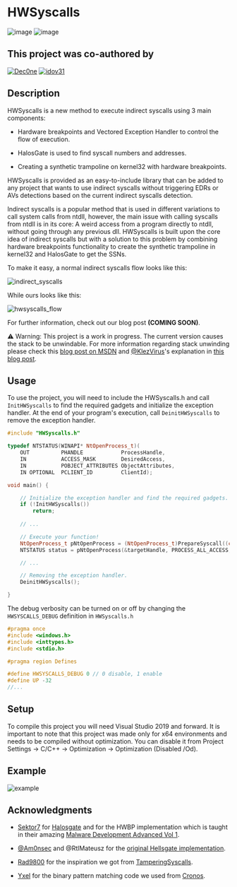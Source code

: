 # HWSyscalls

![image](https://img.shields.io/badge/C%2B%2B-00599C?style=for-the-badge&logo=c%2B%2B&logoColor=white) ![image](https://img.shields.io/badge/Windows-0078D6?style=for-the-badge&logo=windows&logoColor=white)

## This project was co-authored by

[![Dec0ne](https://img.shields.io/badge/Dec0ne-FF1B2D?style=for-the-badge&logo=Dec0ne&logoColor=white)](https://github.com/Dec0ne) [![idov31](https://img.shields.io/badge/Idov31-D98634?style=for-the-badge&logo=Idov31&logoColor=white)](https://github.com/idov31)

## Description

HWSyscalls is a new method to execute indirect syscalls using 3 main components:

- Hardware breakpoints and Vectored Exception Handler to control the flow of execution.

- HalosGate is used to find syscall numbers and addresses.

- Creating a synthetic trampoline on kernel32 with hardware breakpoints.

HWSyscalls is provided as an easy-to-include library that can be added to any project that wants to use indirect syscalls without triggering EDRs or AVs detections based on the current indirect syscalls detection.

Indirect syscalls is a popular method that is used in different variations to call system calls from ntdll, however, the main issue with calling syscalls from ntdll is in its core: A weird access from a program directly to ntdll, without going through any previous dll.
HWSyscalls is built upon the core idea of indirect syscalls but with a solution to this problem by combining hardware breakpoints functionality to create the synthetic trampoline in kernel32 and HalosGate to get the SSNs.

To make it easy, a normal indirect syscalls flow looks like this:

![indirect_syscalls](Images/indirect_syscalls.png)

While ours looks like this:

![hwsyscalls_flow](Images/hwsyscalls_flow.png)

For further information, check out our blog post **(COMING SOON)**.

⚠️ Warning: This project is a work in progress. The current version causes the stack to be unwindable. For more information regarding stack unwinding please check this [blog post on MSDN](https://learn.microsoft.com/en-us/cpp/cpp/exceptions-and-stack-unwinding-in-cpp?view=msvc-170) and [@KlezVirus](https://twitter.com/KlezVirus)'s explanation in [this blog post](https://klezvirus.github.io/RedTeaming/AV_Evasion/StackSpoofing/).

## Usage

To use the project, you will need to include the HWSyscalls.h and call `InitHWSyscalls` to find the required gadgets and initialize the exception handler.
At the end of your program's execution, call `DeinitHWSyscalls` to remove the exception handler.

```cpp
#include "HWSyscalls.h"

typedef NTSTATUS(WINAPI* NtOpenProcess_t)(
	OUT          PHANDLE            ProcessHandle,
	IN           ACCESS_MASK        DesiredAccess,
	IN           POBJECT_ATTRIBUTES ObjectAttributes,
	IN OPTIONAL  PCLIENT_ID         ClientId);

void main() {

    // Initialize the exception handler and find the required gadgets.
    if (!InitHWSyscalls())
        return;
    
    // ...

    // Execute your function!
    NtOpenProcess_t pNtOpenProcess = (NtOpenProcess_t)PrepareSyscall((char*)("NtOpenProcess"));
    NTSTATUS status = pNtOpenProcess(&targetHandle, PROCESS_ALL_ACCESS, &object, &clientID);

    // ...

    // Removing the exception handler.
    DeinitHWSyscalls();

}
```

The debug verbosity can be turned on or off by changing the `HWSYSCALLS_DEBUG` definition in `HWSyscalls.h`

```cpp
#pragma once
#include <windows.h>
#include <inttypes.h>
#include <stdio.h>

#pragma region Defines

#define HWSYSCALLS_DEBUG 0 // 0 disable, 1 enable
#define UP -32
//...
```

## Setup

To compile this project you will need Visual Studio 2019 and forward.
It is important to note that this project was made only for x64 environments and needs to be compiled without optimization.
You can disable it from Project Settings -> C/C++ -> Optimization -> Optimization (Disabled /Od).

## Example

![example](Images/poc.png)

## Acknowledgments

- [Sektor7](https://institute.sektor7.net/) for [Halosgate](https://blog.sektor7.net/#!res/2021/halosgate.md) and for the HWBP implementation which is taught in their amazing [Malware Development Advanced Vol 1](https://institute.sektor7.net/rto-maldev-adv1).

- [@Am0nsec](https://twitter.com/am0nsec?lang=en) and @RtlMateusz for the [original Hellsgate implementation](https://github.com/am0nsec/HellsGate).

- [Rad9800](https://github.com/rad9800) for the inspiration we got from [TamperingSyscalls](https://github.com/rad9800/TamperingSyscalls).

- [Yxel](https://github.com/janoglezcampos) for the binary pattern matching code we used from [Cronos](https://github.com/Idov31/Cronos/blob/master/src/Utils.c).
